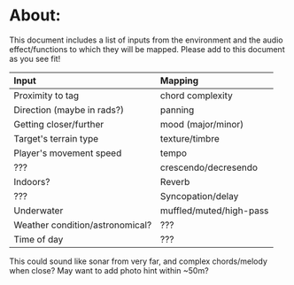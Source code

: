 # About:
This document includes a list of inputs from the environment and the audio effect/functions to which they will be mapped. Please add to this document as you see fit!

| Input | Mapping |
|:-------|:---------------|
| Proximity to tag | chord complexity |
| Direction (maybe in rads?) | panning |
| Getting closer/further | mood (major/minor) |
| Target's terrain type | texture/timbre |
| Player's movement speed | tempo |
| ??? | crescendo/decresendo |
| Indoors? | Reverb |
| ??? | Syncopation/delay |
| Underwater | muffled/muted/high-pass |
| Weather condition/astronomical? | ??? |
| Time of day | ??? |

This could sound like sonar from very far, and complex chords/melody when close?
May want to add photo hint within ~50m?

